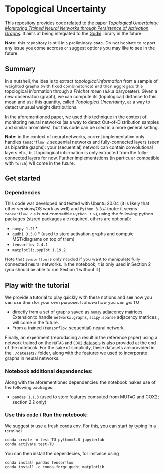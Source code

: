# Topological Uncertainty

This repository provides code related to the paper _[Topological Uncertainty: Monitoring Trained Neural Networks 
through Persistence of Activation Graphs](https://arxiv.org/pdf/2105.04404.pdf)_. 
It aims at being integrated to the [Gudhi](https://gudhi.inria.Fr) library in the future.

**Note:** this repository is still in a preliminary state. Do not hesitate to report any issue you come accross or 
suggest options you may like to see in the future.

## Summary

In a nutshell, the idea is to extract _topological information_ from a sample of weighted graphs (with fixed 
combinatorics) and then aggregate this topological information through a _Fréchet mean_ (a.k.a barycenter). 
Given a new observation (graph), we can compute its (topological) distance to this mean and use this quantity, called
_Topological Uncertainty_, as a way to detect unusual weight distributions.

In the aforementioned paper, we used this technique in the context of monitoring neural networks (as a way to 
detect Out-of-Distribution samples and similar anomalies), but this code can be used in a more general setting. 

**Note:** in the context of neural networks, current implementation only handles `tensorflow 2` sequential 
networks and fully-connected layers (seen as bipartite graphs): 
your (sequential) network can contain convolutional layers etc., but topological information is only extracted 
from the fully-connected layers for now. 
Further implementations (in particular compatible with `Torch`) will come in the future.

## Get started

### Dependencies
This code was developed and tested with Ubuntu 20.04 (it is likely that other versions/OS work as well) 
and `Python 3.8` # (note: it seems `tensorflow 2.4` is not compatible `Python 3.9`), 
using the following python packages (stared packages are required, others are optional):

- `numpy 1.20` *
- `gudhi 3.3.0` *  (used to store activation graphs and compute MST/diagrams on top of them)
- `tensorflow 2.4.1`
- `matplotlib.pyplot 1.19.2`

Note that `tensorflow` is only needed if you want to manipulate fully connected neural networks. In the notebook, it is 
only used in Section 2 (you should be able to run Section 1 without it.)

## Play with the tutorial

We provide a tutorial to play quickly with these notions and see how you can use them for your own purpose. 
It shows how you can get TU  
- directly from a set of graphs saved 
as `numpy` adjacency matrices. 
  Extension to handle `networkx.graphs`, `scipy.sparse` adjacency matrices , will come in the future.
- From a trained (`tensorflow`, sequential) neural network.
 

Finally, an experiment (reproducing a result in the reference paper) using a network trained on the 
`MUTAG` and `COX2` [datasets](www.graphlearning.io) is also provided 
at the end of the notebook. 
For the sake of simplicity, these datasets are provided in the `./datesets/` folder,
along with the features we used to incorporate graphs in neural networks.

### Notebook additional dependencies:

Along with the aforementioned dependencies, the notebook makes use of the following packages:
- `pandas 1.1.3`  (used to store features computed from MUTAG and COX2; section 2.2 only)


### Use this code / Run the notebook:

We suggest to use a fresh conda env. For this, you can start by typing in a terminal 

```
conda create -n test-TU python=3.8 jupyterlab
conda activate test-TU
```
You can then install the dependecies, for instance using
```
conda install pandas tensorflow
conda install -c conda-forge gudhi matplotlib
```
